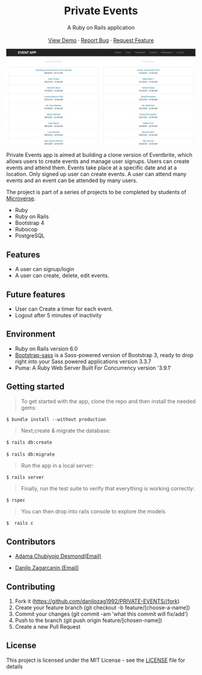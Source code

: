 
<br />
<p align="center">
  <h1 align="center"> Private Events </h1>

  <p align="center">
    A Ruby on Rails application
    <br />
    <br />
    <a href="https://stormy-ravine-81598.herokuapp.com/">View Demo</a>
    ·
    <a href="https://github.com/kobiyoyo/PRIVATE-EVENTS/issues">Report Bug</a>
    ·
    <a href="https://github.com/kobiyoyo/PRIVATE-EVENTS/issues">Request Feature</a>
  </p>
  <img src="app/assets/images/screenshot.png" alt="private-project">
</p>





Private Events app is aimed at  building a clone  version of Eventbrite, which allows users to create events and manage user signups. Users can create events and attend them. Events take place at a specific date and at a location. Only signed up user can create events. A user can attend many events and an event can be attended by many users.

The project is part of a series of projects to be completed by students of [Microverse](https://www.microverse.org/ "The Global School for Remote Software Developers!").


- Ruby 
- Ruby on Rails
- Bootstrap 4
- Rubocop
- PostgreSQL

## Features
- A user can signup/login
- A user can create, delete, edit events.

## Future features
* User can Create a timer for each event.
* Logout after 5 minutes of inactivity


## Environment
- Ruby on Rails version 6.0
- [Bootstrap-sass](https://www.rubydoc.info/gems/bootstrap-sass/3.3.6) is a Sass-powered version of Bootstrap 3, ready to drop right into your Sass powered applications version 3.3.7
- Puma: A Ruby Web Server Built For Concurrency version '3.9.1'

## Getting started
> To get started with the app, clone the repo and then install the needed gems:

```
$ bundle install --without production
```

> Next,create & migrate the database:
```
$ rails db:create

$ rails db:migrate
```

> Run the app in a local server:

```
$ rails server
```
> Finally, run the test suite to verify that everything is working correctly:

```
$ rspec
```
> You can then drop into rails console to explore the models

```sh
$  rails c
```

## Contributors

* [Adama Chubiyojo Desmond](https://github.com/kobiyoyo)[(Email)](mailto:Adamachubi@gmail.com)

* [Danilo Zagarcanin ](https://github.com/danilozag1992)[(Email)](mailto:danilozagarcanin@gmail.com)

## Contributing

1. Fork it (https://github.com/danilozag1992/PRIVATE-EVENTS//fork)
2. Create your feature branch (git checkout -b feature/[choose-a-name])
3. Commit your changes (git commit -am 'what this commit will fix/add')
4. Push to the branch (git push origin feature/[chosen-name])
5. Create a new Pull Request

## License

This project is licensed under the MIT License - see the [LICENSE](./LICENSE) file for details
 






